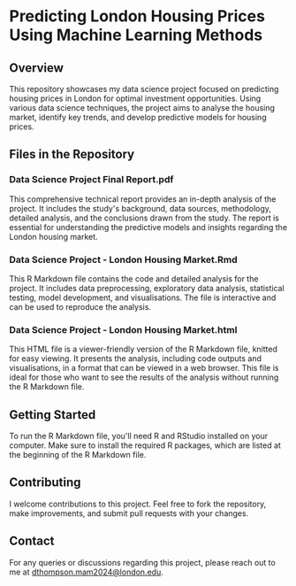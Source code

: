 # Predicting London Housing Prices Using Machine Learning Methods

## Overview
This repository showcases my data science project focused on predicting housing prices in London for optimal investment opportunities. Using various data science techniques, the project aims to analyse the housing market, identify key trends, and develop predictive models for housing prices.

## Files in the Repository

### Data Science Project Final Report.pdf
This comprehensive technical report provides an in-depth analysis of the project. It includes the study's background, data sources, methodology, detailed analysis, and the conclusions drawn from the study. The report is essential for understanding the predictive models and insights regarding the London housing market.

### Data Science Project - London Housing Market.Rmd
This R Markdown file contains the code and detailed analysis for the project. It includes data preprocessing, exploratory data analysis, statistical testing, model development, and visualisations. The file is interactive and can be used to reproduce the analysis.

### Data Science Project - London Housing Market.html
This HTML file is a viewer-friendly version of the R Markdown file, knitted for easy viewing. It presents the analysis, including code outputs and visualisations, in a format that can be viewed in a web browser. This file is ideal for those who want to see the results of the analysis without running the R Markdown file.

## Getting Started
To run the R Markdown file, you'll need R and RStudio installed on your computer. Make sure to install the required R packages, which are listed at the beginning of the R Markdown file.

## Contributing
I welcome contributions to this project. Feel free to fork the repository, make improvements, and submit pull requests with your changes.

## Contact
For any queries or discussions regarding this project, please reach out to me at dthompson.mam2024@london.edu.


